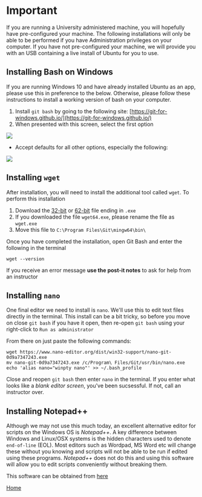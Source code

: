 # Important

If you are running a University administered machine, you will hopefully have pre-configured your machine.
The following installations will only be able to be performed if you have Administration privileges on your computer.
If you have not pre-configured your machine, we will provide you with an USB containing a live install of Ubuntu for you to use.

## Installing Bash on Windows

If you are running Windows 10 and have already installed Ubuntu as an app, please use this in preference to the below.
Otherwise, please follow these instructions to install a working version of bash on your computer.

1. Install `git bash` by going to the following site: [https://git-for-windows.github.io/](https://git-for-windows.github.io/)
2. When presented with this screen, select the first option

![](https://blog.assembla.com/hs-fs/hub/365/file-2182891772-png/Blog/Git_on_windows_blog/Git_adjustPath.png?t=1505570223016)

- Accept defaults for all other options, especially the following:

![](https://blog.assembla.com/hs-fs/hub/365/file-2181997909-png/Blog/Git_on_windows_blog/Git_Configure_LineEndings.png?t=1505570223016)

## Installing `wget`

After installation, you will need to install the additional tool called `wget`.
To perform this installation

1. Download the [32-bit](https://eternallybored.org/misc/wget/current/wget.exe) or [62-bit](https://eternallybored.org/misc/wget/current/wget64.exe) file ending in `.exe`
2. If you downloaded the file `wget64.exe`, please rename the file as `wget.exe`
3. Move this file to `C:\Program Files\Git\mingw64\bin\`

Once you have completed the installation, open Git Bash and enter the following in the terminal

```
wget --version
```

If you receive an error message **use the post-it notes** to ask for help from an instructor

## Installing `nano`

One final editor we need to install is `nano`.
We'll use this to edit text files directly in the terminal.
This install can be a bit tricky, so before you move on close `git bash` if you have it open, then re-open `git bash` using your right-click to `Run as administrator`

From there on just paste the following commands:
```
wget https://www.nano-editor.org/dist/win32-support/nano-git-0d9a7347243.exe
mv nano-git-0d9a7347243.exe /c/Program\ Files/Git/usr/bin/nano.exe
echo 'alias nano="winpty nano"' >> ~/.bash_profile
```

Close and reopen `git bash` then enter `nano` in the terminal. 
If you enter what looks like a *blank editor screen*, you've been sucsessful.
If not, call an instructor over.

## Installing Notepad++

Although we may not use this much today, an excellent alternative editor for scripts on the Windows OS is *Notepad++*.
A key difference between Windows and Linux/OSX systems is the hidden characters used to denote `end-of-line` (EOL).
Most editors such as Wordpad, MS Word etc will change these without you knowing and scripts will not be able to be run if edited using these programs.
*Notepad++* does not do this and using this software will allow you to edit scripts conveniently without breaking them.

This software can be obtained from [here](https://notepad-plus-plus.org/download/v7.5.1.html)

[Home](../)
